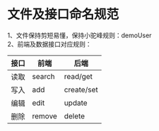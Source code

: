 # 文件及接口命名规范
1、文件保持剪短易懂，保持小驼峰规则：demoUser \
2、前端及数据接口对应规则：

  |  接口  |  前端  |  后端  |
  |  ----  |  ----  |  ----  |
  |  读取  |  search  |  read/get  |
  |  写入  |  add  |  create/set  |
  |  编辑  |  edit  |  update  |
  |  删除  |  remove  |  delete  |
